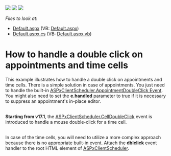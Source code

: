 <!-- default badges list -->
![](https://img.shields.io/endpoint?url=https://codecentral.devexpress.com/api/v1/VersionRange/128546970/13.1.4%2B)
[![](https://img.shields.io/badge/Open_in_DevExpress_Support_Center-FF7200?style=flat-square&logo=DevExpress&logoColor=white)](https://supportcenter.devexpress.com/ticket/details/E3784)
[![](https://img.shields.io/badge/📖_How_to_use_DevExpress_Examples-e9f6fc?style=flat-square)](https://docs.devexpress.com/GeneralInformation/403183)
<!-- default badges end -->
<!-- default file list -->
*Files to look at*:

* [Default.aspx](./CS/WebSite/Default.aspx) (VB: [Default.aspx](./VB/WebSite/Default.aspx))
* [Default.aspx.cs](./CS/WebSite/Default.aspx.cs) (VB: [Default.aspx.vb](./VB/WebSite/Default.aspx.vb))
<!-- default file list end -->
# How to handle a double click on appointments and time cells


<p>This example illustrates how to handle a double click on appointments and time cells. There is a simple solution in case of appointments. You just need to handle the built-in <a href="http://documentation.devexpress.com/#AspNet/DevExpressWebASPxSchedulerScriptsASPxClientScheduler_AppointmentDoubleClicktopic"><u>ASPxClientScheduler.AppointmentDoubleClick Event</u></a>. You might also need to set the <strong>e.handled</strong> parameter to true if it is necessary to suppress an appointment's in-place editor. <br><br></p>
<p><strong>Starting from v17.1</strong>, the <a href="https://documentation.devexpress.com/AspNet/DevExpress.Web.ASPxScheduler.Scripts.ASPxClientScheduler.CellDoubleClick.event">ASPxClientScheduler.CellDoubleClick</a> event is introduced to handle a mouse double-click for a time cell. </p>
<p><br>In case of the time cells, you will need to utilize a more complex approach because there is no appropriate built-in event. Attach the <strong>dblclick</strong> event handler to the root HTML element of <a href="http://documentation.devexpress.com/#AspNet/clsDevExpressWebASPxSchedulerScriptsASPxClientSchedulertopic"><u>ASPxClientScheduler</u></a>. </p>

<br/>


